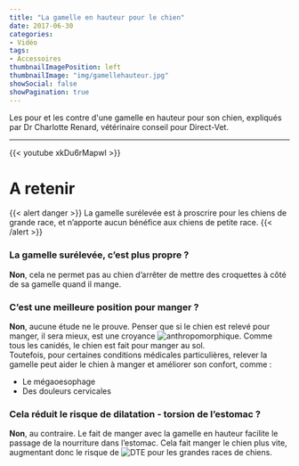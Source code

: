 ```yaml
---
title: "La gamelle en hauteur pour le chien"
date: 2017-06-30
categories:
- Vidéo
tags:
- Accessoires
thumbnailImagePosition: left
thumbnailImage: "img/gamellehauteur.jpg"
showSocial: false
showPagination: true
---
```


Les pour et les contre d'une gamelle en hauteur pour son chien, expliqués par Dr Charlotte Renard, vétérinaire conseil pour Direct-Vet.

<!--more-->
---
{{< youtube xkDu6rMapwI >}}

# A retenir
{{< alert danger >}}
La gamelle surélevée est à proscrire pour les chiens de grande race, et n’apporte aucun bénéfice aux chiens de petite race.
{{< /alert >}}

### La gamelle surélevée, c’est plus propre ?

**Non**, cela ne permet pas au chien d’arrêter de mettre des croquettes à côté de sa gamelle quand il mange.

### C’est une meilleure position pour manger ?

**Non**, aucune étude ne le prouve. Penser que si le chien est relevé pour manger, il sera mieux, est une croyance ![anthropomorphique](https://www.leblogcanin.fr/2022/vocabulaire/). Comme tous les canidés, le chien est fait pour manger au sol.  
Toutefois, pour certaines conditions médicales particulières, relever la gamelle peut aider le chien à manger et améliorer son confort, comme :  
- Le mégaoesophage  
- Des douleurs cervicales

### Cela réduit le risque de dilatation - torsion de l’estomac ?

**Non**, au contraire. Le fait de manger avec la gamelle en hauteur facilite le passage de la nourriture dans l’estomac. Cela fait manger le chien plus vite, augmentant donc le risque de ![DTE](https://www.leblogcanin.fr/2022/vocabulaire/) pour les grandes races de chiens.
